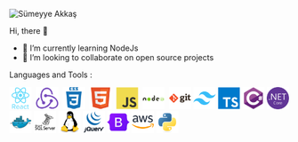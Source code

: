 

![Sümeyye Akkaş](https://user-images.githubusercontent.com/42119724/209955677-de1ddc0f-d9b3-41ce-9bea-7977a1fe0a54.png)


 Hi, there 👋 

- 🌱 I’m currently learning NodeJs
- 💞️ I’m looking to collaborate on open source projects

Languages and Tools :

<div>
  <img src="https://github.com/devicons/devicon/blob/master/icons/react/react-original-wordmark.svg" title="React" alt="React" width="40" height="40"/>&nbsp;
  <img src="https://github.com/devicons/devicon/blob/master/icons/redux/redux-original.svg" title="Redux" alt="Redux " width="40" height="40"/>&nbsp;
  <img src="https://github.com/devicons/devicon/blob/master/icons/css3/css3-plain-wordmark.svg"  title="CSS3" alt="CSS" width="40" height="40"/>&nbsp;
  <img src="https://github.com/devicons/devicon/blob/master/icons/html5/html5-original.svg" title="HTML5" alt="HTML" width="40" height="40"/>&nbsp;
  <img src="https://github.com/devicons/devicon/blob/master/icons/javascript/javascript-original.svg" title="JavaScript" alt="JavaScript" width="40" height="40"/>&nbsp;
  <img src="https://github.com/devicons/devicon/blob/master/icons/nodejs/nodejs-original-wordmark.svg" title="NodeJS" alt="NodeJS" width="40" height="40"/>&nbsp;
  <img src="https://github.com/devicons/devicon/blob/master/icons/git/git-original-wordmark.svg" title="Git" **alt="Git" width="40" height="40"/>
  <img src="https://github.com/devicons/devicon/blob/master/icons/tailwindcss/tailwindcss-plain.svg" title="tailwind" alt="tailwind" width"40" height="40" />
  <img src="https://github.com/devicons/devicon/blob/master/icons/typescript/typescript-original.svg" title="tailwind" alt="tailwind" width"40" height="40" />
  <img src="https://github.com/devicons/devicon/blob/master/icons/csharp/csharp-original.svg" title="csharp" alt="csharp" width"40" height="40" />
  <img src="https://github.com/devicons/devicon/blob/master/icons/dotnetcore/dotnetcore-original.svg" title="dotnetcore" alt="dotnetcore" width"40" height="40" />
  <img src="https://github.com/devicons/devicon/blob/master/icons/docker/docker-original.svg" title="docker" alt="docker" width"40" height="40" />
  <img src="https://github.com/devicons/devicon/blob/master/icons/microsoftsqlserver/microsoftsqlserver-plain-wordmark.svg" title="mssql" alt="mssql" width"40" height="40" />
   <img src="https://github.com/devicons/devicon/blob/master/icons/linux/linux-original.svg" title="linux" alt="linux" width"40" height="40" />
   <img src="https://github.com/devicons/devicon/blob/master/icons/jquery/jquery-original-wordmark.svg" title="jquery" alt="jquery" width"40" height="40" />
   <img src="https://github.com/devicons/devicon/blob/master/icons/bootstrap/bootstrap-original.svg" title="bootstrap" alt="bootstrap" width"40" height="40" />
   <img src="https://github.com/devicons/devicon/blob/master/icons/amazonwebservices/amazonwebservices-original-wordmark.svg" title="aws" alt="aws" width"40" height="40" />
    <img src="https://github.com/devicons/devicon/blob/master/icons/python/python-original.svg" title="python" alt="python" width"40" height="40" />

</div>

<!---
oluroyleseyler/oluroyleseyler is a ✨ special ✨ repository because its `README.md` (this file) appears on your GitHub profile.
You can click the Preview link to take a look at your changes.
--->
